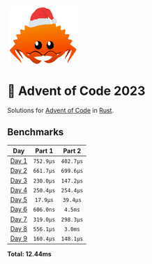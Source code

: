 <img src="./.assets/christmas_ferris.png" width="164">

# 🎄 Advent of Code 2023

Solutions for [Advent of Code](https://adventofcode.com/) in [Rust](https://www.rust-lang.org/).

<!--- advent_readme_stars table --->

<!--- benchmarking table --->
## Benchmarks

| Day | Part 1 | Part 2 |
| :---: | :---: | :---:  |
| [Day 1](./src/bin/01.rs) | `752.9µs` | `402.7µs` |
| [Day 2](./src/bin/02.rs) | `661.7µs` | `699.6µs` |
| [Day 3](./src/bin/03.rs) | `230.0µs` | `147.2µs` |
| [Day 4](./src/bin/04.rs) | `250.4µs` | `254.4µs` |
| [Day 5](./src/bin/05.rs) | `17.9µs` | `39.4µs` |
| [Day 6](./src/bin/06.rs) | `606.0ns` | `4.5ms` |
| [Day 7](./src/bin/07.rs) | `319.0µs` | `298.3µs` |
| [Day 8](./src/bin/08.rs) | `556.1µs` | `3.0ms` |
| [Day 9](./src/bin/09.rs) | `160.4µs` | `148.1µs` |

**Total: 12.44ms**
<!--- benchmarking table --->

